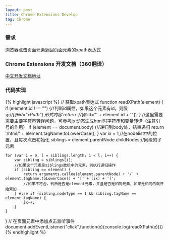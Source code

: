 ```yaml
---
layout: post
title: Chrome Extensions Develop
tag: Chrome
---
```


### 需求
浏览器点击页面元素返回页面元素的xpath表达式

### Chrome Extensions 开发文档（360翻译）
[中文开发文档地址](http://open.chrome.360.cn/extension_dev/overview.html)
### 代码实现

{% highlight javascript %}
// 获取xpath表达式
function readXPath(element) {
    if (element.id !== "") {//判断id属性，如果这个元素有id，则显 示//*[@id="xPath"]  形式内容
        return '//*[@id=\"' + element.id + '\"]';
    }
    //这里需要需要主要字符串转译问题，可参考js 动态生成html时字符串和变量转译（注意引号的作用）
    if (element == document.body) {//递归到body处，结束递归
        return '/html/' + element.tagName.toLowerCase();
    }
    var ix = 1,//在nodelist中的位置，且每次点击初始化
         siblings = element.parentNode.childNodes;//同级的子元素
 
    for (var i = 0, l = siblings.length; i < l; i++) {
        var sibling = siblings[i];
        //如果这个元素是siblings数组中的元素，则执行递归操作
        if (sibling == element) {
            return arguments.callee(element.parentNode) + '/' + element.tagName.toLowerCase() + '[' + (ix) + ']';
            //如果不符合，判断是否是element元素，并且是否是相同元素，如果是相同的就开始累加
        } else if (sibling.nodeType == 1 && sibling.tagName == element.tagName) {
            ix++;
        }
    }
}
// 在页面元素中添加点击监听事件
document.addEventListener("click",function(e){console.log(readXPath(e))})
{% endhighlight %}